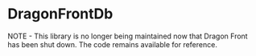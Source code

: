 # DragonFrontDb

NOTE - This library is no longer being maintained now that Dragon Front has been shut down. The code remains available for reference. 

